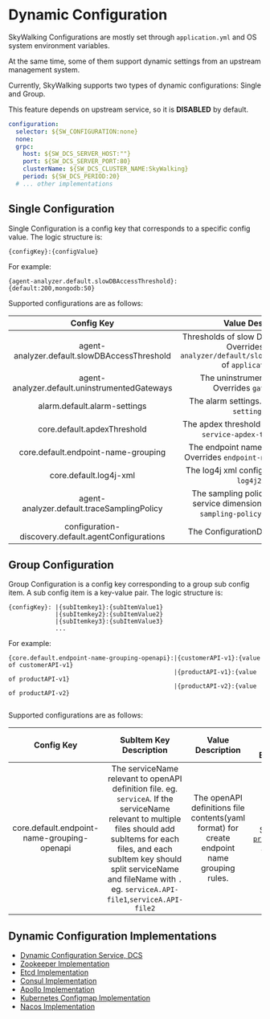 # Dynamic Configuration
SkyWalking Configurations are mostly set through `application.yml` and OS system environment variables.

At the same time, some of them support dynamic settings from an upstream management system.

Currently, SkyWalking supports two types of dynamic configurations: Single and Group.

This feature depends on upstream service, so it is **DISABLED** by default.

```yaml
configuration:
  selector: ${SW_CONFIGURATION:none}
  none:
  grpc:
    host: ${SW_DCS_SERVER_HOST:""}
    port: ${SW_DCS_SERVER_PORT:80}
    clusterName: ${SW_DCS_CLUSTER_NAME:SkyWalking}
    period: ${SW_DCS_PERIOD:20}
  # ... other implementations
```
## Single Configuration
Single Configuration is a config key that corresponds to a specific config value. The logic structure is:
```
{configKey}:{configValue}
```
For example:
```
{agent-analyzer.default.slowDBAccessThreshold}:{default:200,mongodb:50}
```
Supported configurations are as follows:

| Config Key | Value Description | Value Format Example |
|:----:|:----:|:----:|
|agent-analyzer.default.slowDBAccessThreshold| Thresholds of slow Database statement. Overrides `agent-analyzer/default/slowDBAccessThreshold` of `application.yml`. | default:200,mongodb:50|
|agent-analyzer.default.uninstrumentedGateways| The uninstrumented gateways. Overrides `gateways.yml`. | Same as [`gateways.yml`](uninstrumented-gateways.md#configuration-format). |
|alarm.default.alarm-settings| The alarm settings. Overrides `alarm-settings.yml`. | Same as [`alarm-settings.yml`](backend-alarm.md). |
|core.default.apdexThreshold| The apdex threshold settings. Overrides `service-apdex-threshold.yml`. | Same as [`service-apdex-threshold.yml`](apdex-threshold.md). |
|core.default.endpoint-name-grouping| The endpoint name grouping setting. Overrides `endpoint-name-grouping.yml`. | Same as [`endpoint-name-grouping.yml`](endpoint-grouping-rules.md). |
|core.default.log4j-xml| The log4j xml configuration. Overrides `log4j2.xml`. | Same as [`log4j2.xml`](dynamical-logging.md). |
|agent-analyzer.default.traceSamplingPolicy| The sampling policy for default and service dimension, override `trace-sampling-policy-settings.yml`. | same as [`trace-sampling-policy-settings.yml`](trace-sampling.md) | 
|configuration-discovery.default.agentConfigurations| The ConfigurationDiscovery settings. | See [`configuration-discovery.md`](https://github.com/apache/skywalking-java/blob/20fb8c81b3da76ba6628d34c12d23d3d45c973ef/docs/en/setup/service-agent/java-agent/configuration-discovery.md). |

## Group Configuration
Group Configuration is a config key corresponding to a group sub config item. A sub config item is a key-value pair. The logic structure is:
```
{configKey}: |{subItemkey1}:{subItemValue1}
             |{subItemkey2}:{subItemValue2}
             |{subItemkey3}:{subItemValue3}
             ...      
```
For example:
```
{core.default.endpoint-name-grouping-openapi}:|{customerAPI-v1}:{value of customerAPI-v1}
                                              |{productAPI-v1}:{value of productAPI-v1}
                                              |{productAPI-v2}:{value of productAPI-v2}
                                              
```
Supported configurations are as follows:

| Config Key | SubItem Key Description |  Value Description | Value Format Example |
|:----:|:----:|:----:|:----:|
|core.default.endpoint-name-grouping-openapi|The serviceName relevant to openAPI definition file. eg. `serviceA`. If the serviceName relevant to multiple files should add subItems for each files, and each subItem key should split serviceName and fileName with `.` eg. `serviceA.API-file1`,`serviceA.API-file2` |The openAPI definitions file contents(yaml format) for create endpoint name grouping rules.|Same as [`productAPI-v2.yaml`](endpoint-grouping-rules.md)|

## Dynamic Configuration Implementations
- [Dynamic Configuration Service, DCS](./dynamic-config-service.md)
- [Zookeeper Implementation](./dynamic-config-zookeeper.md)
- [Etcd Implementation](./dynamic-config-etcd.md)
- [Consul Implementation](./dynamic-config-consul.md)
- [Apollo Implementation](./dynamic-config-apollo.md)
- [Kubernetes Configmap Implementation](./dynamic-config-configmap.md)
- [Nacos Implementation](./dynamic-config-nacos.md)

